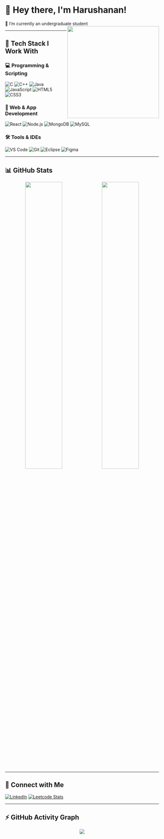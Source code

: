 # 👋 Hey there, I'm Harushanan!
🌱 I’m currently an undergraduate student  
<img align="right" width="300" src="https://i.pinimg.com/originals/47/f0/34/47f0342cec72b800463bf003eac1257e.gif">

---

## 🔧 Tech Stack I Work With

### 💻 Programming & Scripting
![C](https://img.icons8.com/color/48/000000/c-programming.png)
![C++](https://img.icons8.com/color/48/000000/c-plus-plus-logo.png)
![Java](https://img.icons8.com/color/48/000000/java-coffee-cup-logo.png)
![JavaScript](https://img.icons8.com/color/48/000000/javascript.png)
![HTML5](https://img.icons8.com/color/48/000000/html-5.png)
![CSS3](https://img.icons8.com/color/48/000000/css3.png)

### 🚀 Web & App Development
![React](https://img.icons8.com/color/48/000000/react-native.png)
![Node.js](https://img.icons8.com/color/48/000000/nodejs.png)
![MongoDB](https://img.icons8.com/color/48/000000/mongodb.png)
![MySQL](https://img.icons8.com/color/48/000000/mysql-logo.png)

### 🛠️ Tools & IDEs
![VS Code](https://img.icons8.com/color/48/000000/visual-studio-code-2019.png)
![Git](https://img.icons8.com/color/48/000000/git.png)
![Eclipse](https://img.icons8.com/officel/48/000000/java-eclipse.png)
![Figma](https://img.icons8.com/color/48/000000/figma--v1.png)

---

## 📊 GitHub Stats

<div align="center">
  <img src="https://github-readme-stats.vercel.app/api?username=Harushanan&show_icons=true&theme=tokyonight" width="49%" />
  <img src="https://github-readme-stats.vercel.app/api/top-langs/?username=Harushanan&layout=compact&theme=tokyonight" width="49%" />
</div>

---

## 🔗 Connect with Me

[![LinkedIn](https://img.shields.io/badge/LinkedIn-blue?style=flat&logo=linkedin&logoColor=white)](https://www.linkedin.com/in/YOUR-LINK/)
[![Leetcode Stats](https://leetcard.jacoblin.cool/hareeshprogrammer?ext=contest&theme=dark)](https://leetcode.com/hareeshprogrammer)

---

## ⚡ GitHub Activity Graph

<div align="center">
  <img src="https://github-readme-activity-graph.vercel.app/graph?username=Harushanan&bg_color=000000&color=ffffff&line=51f565&point=ffffff&area=true&hide_border=true" />
</div>
